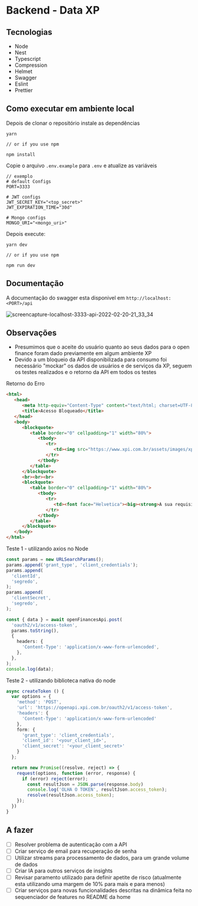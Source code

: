 # Backend - Data XP

## Tecnologias
- Node
- Nest
- Typescript
- Compression
- Helmet
- Swagger
- Eslint
- Prettier

## Como executar em ambiente local

Depois de clonar o repositório instale as dependências

```
yarn

// or if you use npm

npm install

```

Copie o arquivo  `.env.example` para `.env` e atualize as variáveis

```env
// exemplo
# default Configs
PORT=3333

# JWT configs
JWT_SECRET_KEY="<top_secret>"
JWT_EXPIRATION_TIME="30d"

# Mongo configs
MONGO_URI="<mongo_uri>"
```

Depois execute:

```
yarn dev

// or if you use npm

npm run dev

```

## Documentação

A documentação do swagger esta disponivel em `http://localhost:<PORT>/api`

![screencapture-localhost-3333-api-2022-02-20-21_33_34](https://user-images.githubusercontent.com/49069334/154871797-5a9085cc-54f1-400b-9593-ee6240533fb1.png)

## Observações
- Presumimos que o aceite do usuário quanto ao seus dados para o open finance foram dado previamente em algum ambiente XP
- Devido a um bloqueio da API disponibilizada para consumo foi necessário "mockar" os dados de usuários e de serviços da XP, seguem os testes realizados e o retorno da API em todos os testes

Retorno do Erro
```html
<html>
   <head>
      <meta http-equiv="Content-Type" content="text/html; charset=UTF-8">
      <title>Acesso Bloqueado</title>
   </head>
   <body>
      <blockquote>
         <table border="0" cellpadding="1" width="80%">
            <tbody>
               <tr>
                  <td><img src="https://www.xpi.com.br/assets/images/xp-inc-hero.png"></td>
               </tr>
            </tbody>
         </table>
      </blockquote>
      <br><br><br>
      <blockquote>
         <table border="0" cellpadding="1" width="80%">
            <tbody>
               <tr>
                  <td><font face="Helvetica"><big><strong>A sua requisição foi bloqueada. Caso esteja com problemas para acessar nossos serviços, por favor entre em contato através do e-mail secops.netsec@xpi.com.br com as informações apresentadas no texto abaixo.</strong></big><br></font><br><br><font face="Helvetica"><strong>Reference ID:</strong> 0.2ed5da17.1645316274.f5a388d<br><strong>Endereço IP:</strong> 177.37.173.254<br><br></font></td>
               </tr>
            </tbody>
         </table>
      </blockquote>
   </body>
</html>
```

Teste 1 - utilizando axios no Node
```ts
const params = new URLSearchParams();
params.append('grant_type', 'client_credentials');
params.append(
  'clientId',
  'segredo',
);
params.append(
  'clientSecret',
  'segredo',
);

const { data } = await openFinancesApi.post(
  'oauth2/v1/access-token',
  params.toString(),
  {
    headers: {
      'Content-Type': 'application/x-www-form-urlencoded',
    },
  },
);
console.log(data);
```

Teste 2 - utilizando biblioteca nativa do node
```ts
async createToken () {
  var options = {
    'method': 'POST',
    'url': 'https://openapi.xpi.com.br/oauth2/v1/access-token',
    'headers': {
      'Content-Type': 'application/x-www-form-urlencoded'
    },
    form: {
      'grant_type': 'client_credentials',
      'client_id': '<your_client_id>',
      'client_secret': '<your_client_secret>'
    }
  };

  return new Promise((resolve, reject) => {
    request(options, function (error, response) {
      if (error) reject(error);
        const resultJson = JSON.parse(response.body)
        console.log('OLHA O TOKEN', resultJson.access_token);
        resolve(resultJson.access_token);
    });
  })
}
```

## A fazer
- [ ] Resolver problema de autenticação com a API
- [ ] Criar serviço de email para recuperação de senha
- [ ] Utilizar streams para processamento de dados, para um grande volume de dados
- [ ] Criar IA para outros serviços de insights
- [ ] Revisar paramento utilizado para definir apetite de risco (atualmente esta utilizando uma margem de 10% para mais e para menos)
- [ ] Criar serviços para novas funcionalidades descritas na dinâmica feita no sequenciador de features no README da home
